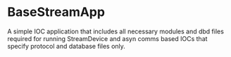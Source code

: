 # BaseStreamApp

A simple IOC application that includes all necessary modules and dbd files required for running StreamDevice and asyn comms based IOCs that specify protocol and database files only.
